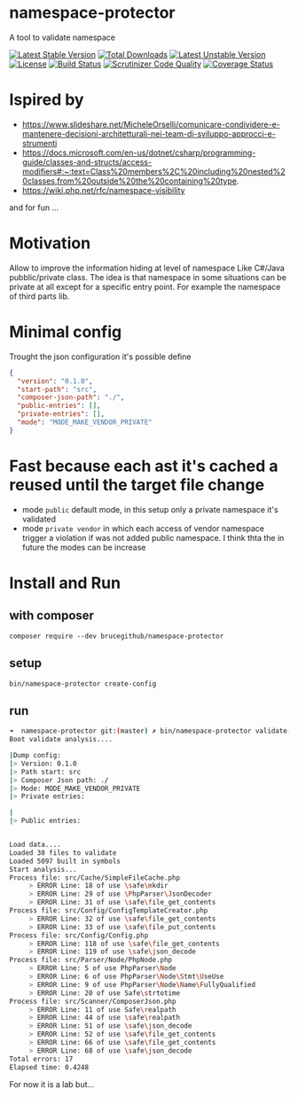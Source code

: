 # namespace-protector
A tool to validate namespace

[![Latest Stable Version](https://poser.pugx.org/brucegithub/namespace-protector/v)](//packagist.org/packages/brucegithub/namespace-protector) [![Total Downloads](https://poser.pugx.org/brucegithub/namespace-protector/downloads)](//packagist.org/packages/brucegithub/namespace-protector) [![Latest Unstable Version](https://poser.pugx.org/brucegithub/namespace-protector/v/unstable)](//packagist.org/packages/brucegithub/namespace-protector) [![License](https://poser.pugx.org/brucegithub/namespace-protector/license)](//packagist.org/packages/brucegithub/namespace-protector) [![Build Status](https://travis-ci.org/BruceGitHub/namespace-protector.svg?branch=master)](https://travis-ci.org/BruceGitHub/namespace-protector) [![Scrutinizer Code Quality](https://scrutinizer-ci.com/g/BruceGitHub/namespace-protector/badges/quality-score.png?b=master)](https://scrutinizer-ci.com/g/BruceGitHub/namespace-protector/?branch=master) [![Coverage Status](https://coveralls.io/repos/github/BruceGitHub/namespace-protector/badge.svg?branch=master)](https://coveralls.io/github/BruceGitHub/namespace-protector?branch=master)

# Ispired by 

- https://www.slideshare.net/MicheleOrselli/comunicare-condividere-e-mantenere-decisioni-architetturali-nei-team-di-sviluppo-approcci-e-strumenti
- https://docs.microsoft.com/en-us/dotnet/csharp/programming-guide/classes-and-structs/access-modifiers#:~:text=Class%20members%2C%20including%20nested%20classes,from%20outside%20the%20containing%20type. 
- https://wiki.php.net/rfc/namespace-visibility

and for fun ...

# Motivation 

Allow to improve the information hiding at level of namespace Like C#/Java pubblic/private class. 
The idea is that namespace in some situations can be private at all except for a specific entry point. 
For example the namespace of third parts lib. 

# Minimal config 

Trought the json configuration it's possible define 

```json
{
  "version": "0.1.0",
  "start-path": "src",
  "composer-json-path": "./",
  "public-entries": [],
  "private-entries": [],
  "mode": "MODE_MAKE_VENDOR_PRIVATE"
}

```
# Fast because each ast it's cached a reused until the target file change

- mode `public` default mode, in this setup only a private namespace it's validated
- mode `private vendor` in which each access of vendor namespace trigger a violation if was not added public namespace.
I think thta the in future the modes can be increase

# Install and Run 

## with composer 
`composer require --dev brucegithub/namespace-protector`

## setup 
`bin/namespace-protector create-config`

## run 
```bash
➜  namespace-protector git:(master) ✗ bin/namespace-protector validate-namespace
Boot validate analysis....

|Dump config:
|> Version: 0.1.0
|> Path start: src
|> Composer Json path: ./
|> Mode: MODE_MAKE_VENDOR_PRIVATE
|> Private entries:

|
|> Public entries:


Load data....
Loaded 30 files to validate
Loaded 5097 built in symbols
Start analysis...
Process file: src/Cache/SimpleFileCache.php
	 > ERROR Line: 18 of use \safe\mkdir
	 > ERROR Line: 29 of use \PhpParser\JsonDecoder
	 > ERROR Line: 31 of use \safe\file_get_contents
Process file: src/Config/ConfigTemplateCreator.php
	 > ERROR Line: 32 of use \safe\file_get_contents
	 > ERROR Line: 33 of use \safe\file_put_contents
Process file: src/Config/Config.php
	 > ERROR Line: 118 of use \safe\file_get_contents
	 > ERROR Line: 119 of use \safe\json_decode
Process file: src/Parser/Node/PhpNode.php
	 > ERROR Line: 5 of use PhpParser\Node
	 > ERROR Line: 6 of use PhpParser\Node\Stmt\UseUse
	 > ERROR Line: 9 of use PhpParser\Node\Name\FullyQualified
	 > ERROR Line: 20 of use Safe\strtotime
Process file: src/Scanner/ComposerJson.php
	 > ERROR Line: 11 of use Safe\realpath
	 > ERROR Line: 44 of use \safe\realpath
	 > ERROR Line: 51 of use \safe\json_decode
	 > ERROR Line: 52 of use \safe\file_get_contents
	 > ERROR Line: 66 of use \safe\file_get_contents
	 > ERROR Line: 68 of use \safe\json_decode
Total errors: 17
Elapsed time: 0.4248
```

For now it is a lab but...

